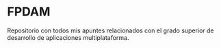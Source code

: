 # FPDAM
Repositorio con todos mis apuntes relacionados con el grado superior de desarrollo de aplicaciones multiplataforma.
